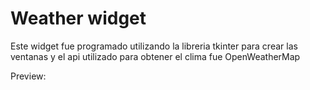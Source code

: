 
# Weather widget

Este widget fue programado utilizando la libreria tkinter para crear las ventanas y el api utilizado para obtener el clima fue OpenWeatherMap

Preview:

